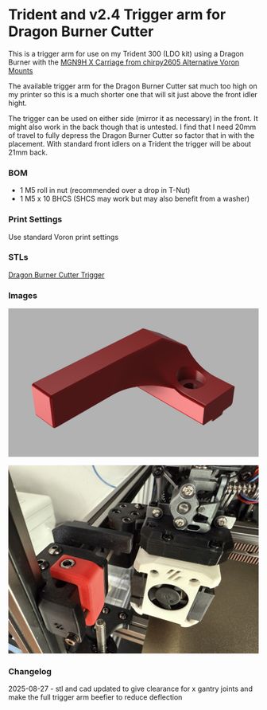# Trident and v2.4 Trigger arm for Dragon Burner Cutter

This is a trigger arm for use on my Trident 300 (LDO kit) using a Dragon Burner with the [MGN9H X Carriage from chirpy2605 Alternative Voron Mounts](https://github.com/chirpy2605/voron/blob/main/general/Alternative_Voron_Mounts/Modified_Mounts/V1_V2/STLs/MGN9H/MGN9H_X_Carriage_Lite_lugs.stl)

The available trigger arm for the Dragon Burner Cutter sat much too high on my printer so this is a much shorter one that will sit just above the front idler hight.

The trigger can be used on either side (mirror it as necessary) in the front. It might also work in the back though that is untested. I find that I need 20mm of travel to fully depress the Dragon Burner Cutter so factor that in with the placement. With standard front idlers on a Trident the trigger will be about 21mm back.

### BOM

- 1 M5 roll in nut (recommended over a drop in T-Nut)
- 1 M5 x 10 BHCS (SHCS may work but may also benefit from a washer)

### Print Settings

Use standard Voron print settings

### STLs

[Dragon Burner Cutter Trigger](stls/dragon_burner_cutter_trigger_trident.stl)

### Images

![](images/dragon_burner_cutter_trigger_trident.png)

![](images/dragon_burner_cutter_trigger_trident_in_use.jpeg)

### Changelog
2025-08-27 - stl and cad updated to give clearance for x gantry joints and make the full trigger arm beefier to reduce deflection

